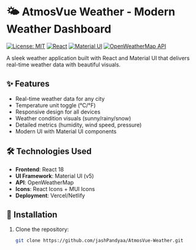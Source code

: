 # 🌤️ AtmosVue Weather - Modern Weather Dashboard
[![License: MIT](https://img.shields.io/badge/License-MIT-yellow.svg)](LICENSE) 
[![React](https://img.shields.io/badge/React-18.2.0-blue?logo=react)](https://react.dev/)
[![Material UI](https://img.shields.io/badge/Material%20UI-5.14.20-007FFF?logo=mui)](https://mui.com/)
[![OpenWeatherMap API](https://img.shields.io/badge/OpenWeatherMap-API-green)](https://openweathermap.org/api)

A sleek weather application built with React and Material UI that delivers real-time weather data with beautiful visuals.

## ✨ Features
- Real-time weather data for any city
- Temperature unit toggle (°C/°F)
- Responsive design for all devices
- Weather condition visuals (sunny/rainy/snow)
- Detailed metrics (humidity, wind speed, pressure)
- Modern UI with Material UI components

## 🛠️ Technologies Used
- **Frontend**: React 18
- **UI Framework**: Material UI (v5)
- **API**: OpenWeatherMap
- **Icons**: React Icons + MUI Icons
- **Deployment**: Vercel/Netlify

## 🚀 Installation
1. Clone the repository:
   ```bash
   git clone https://github.com/jashPandyaa/AtmosVue-Weather.git
